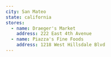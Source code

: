 ```yaml
---
city: San Mateo
state: california
stores:
  - name: Draeger's Market
    address: 222 East 4th Avenue
  - name: Piazza's Fine Foods
    address: 1218 West Hillsdale Blvd
---
```

